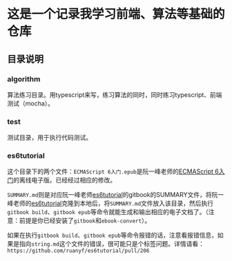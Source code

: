 # 这是一个记录我学习前端、算法等基础的仓库

## 目录说明

### algorithm

算法练习目录。用typescript来写，练习算法的同时，同时练习typescript、前端测试（mocha）。

### test

测试目录，用于执行代码测试。

### es6tutorial

这个目录下的两个文件：`ECMAScript 6入门.epub`是阮一峰老师的[ECMAScript 6入门](http://es6.ruanyifeng.com/)的离线电子版。已经经过相应的修改。

`SUMMARY.md`则是对应阮一峰老师[es6tutorial](https://github.com/ruanyf/es6tutorial)的gitbook的SUMMARY文件，将阮一峰老师的[es6tutorial](https://github.com/ruanyf/es6tutorial)克隆到本地后，将`SUMMARY.md`文件放入该目录，然后执行`gitbook build`、`gitbook epub`等命令就能生成和输出相应的电子文档了。（注意：前提是你已经安装了`gitbook`和`ebook-convert`）。  

如果在执行`gitbook build`、`gitbook epub`等命令报错的话，注意看报错信息，如果是指向`string.md`这个文件的错误，很可能只是个标签问题。详情请看：  
`https://github.com/ruanyf/es6tutorial/pull/206`
